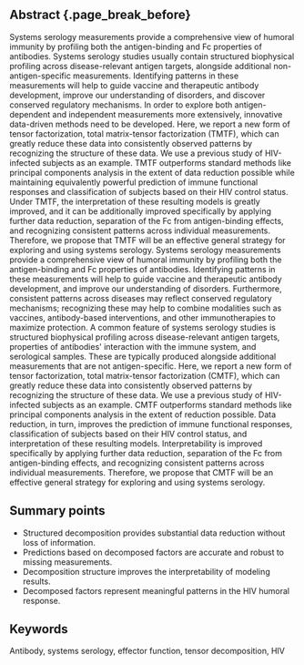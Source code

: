## Abstract {.page_break_before}

Systems serology measurements provide a comprehensive view of humoral immunity by profiling both the antigen-binding and Fc properties of antibodies. Systems serology studies usually contain structured biophysical profiling across disease-relevant antigen targets, alongside additional non-antigen-specific measurements. Identifying patterns in these measurements will help to guide vaccine and therapeutic antibody development, improve our understanding of disorders, and discover conserved regulatory mechanisms. In order to explore both antigen-dependent and independent measurements more extensively, innovative data-driven methods need to be developed. Here, we report a new form of tensor factorization, total matrix-tensor factorization (TMTF), which can greatly reduce these data into consistently observed patterns by recognizing the structure of these data. We use a previous study of HIV-infected subjects as an example. TMTF outperforms standard methods like principal components analysis in the extent of data reduction possible while maintaining equivalently powerful prediction of immune functional responses and classification of subjects based on their HIV control status. Under TMTF, the interpretation of these resulting models is greatly improved, and it can be additionally improved specifically by applying further data reduction, separation of the Fc from antigen-binding effects, and recognizing consistent patterns across individual measurements. Therefore, we propose that TMTF will be an effective general strategy for exploring and using systems serology.
Systems serology measurements provide a comprehensive view of humoral immunity by profiling both the antigen-binding and Fc properties of antibodies. Identifying patterns in these measurements will help to guide vaccine and therapeutic antibody development, and improve our understanding of disorders. Furthermore, consistent patterns across diseases may reflect conserved regulatory mechanisms; recognizing these may help to combine modalities such as vaccines, antibody-based interventions, and other immunotherapies to maximize protection. A common feature of systems serology studies is structured biophysical profiling across disease-relevant antigen targets, properties of antibodies' interaction with the immune system, and serological samples. These are typically produced alongside additional measurements that are not antigen-specific. Here, we report a new form of tensor factorization, total matrix-tensor factorization (CMTF), which can greatly reduce these data into consistently observed patterns by recognizing the structure of these data. We use a previous study of HIV-infected subjects as an example. CMTF outperforms standard methods like principal components analysis in the extent of reduction possible. Data reduction, in turn, improves the prediction of immune functional responses, classification of subjects based on their HIV control status, and interpretation of these resulting models. Interpretability is improved specifically by applying further data reduction, separation of the Fc from antigen-binding effects, and recognizing consistent patterns across individual measurements. Therefore, we propose that CMTF will be an effective general strategy for exploring and using systems serology.

## Summary points

- Structured decomposition provides substantial data reduction without loss of information.
- Predictions based on decomposed factors are accurate and robust to missing measurements.
- Decomposition structure improves the interpretability of modeling results.
- Decomposed factors represent meaningful patterns in the HIV humoral response.

## Keywords

Antibody, systems serology, effector function, tensor decomposition, HIV
